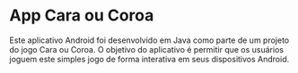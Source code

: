 # App Cara ou Coroa
Este aplicativo Android foi desenvolvido em Java como parte de um projeto do jogo Cara ou Coroa. O objetivo do aplicativo é permitir que os usuários joguem este simples jogo de forma interativa em seus dispositivos Android.

